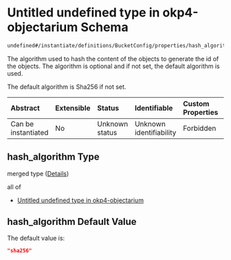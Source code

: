 # Untitled undefined type in okp4-objectarium Schema

```txt
undefined#/instantiate/definitions/BucketConfig/properties/hash_algorithm
```

The algorithm used to hash the content of the objects to generate the id of the objects. The algorithm is optional and if not set, the default algorithm is used.

The default algorithm is Sha256 if not set.

| Abstract            | Extensible | Status         | Identifiable            | Custom Properties | Additional Properties | Access Restrictions | Defined In                                                                     |
| :------------------ | :--------- | :------------- | :---------------------- | :---------------- | :-------------------- | :------------------ | :----------------------------------------------------------------------------- |
| Can be instantiated | No         | Unknown status | Unknown identifiability | Forbidden         | Allowed               | none                | [okp4-objectarium.json\*](schema/okp4-objectarium.json "open original schema") |

## hash\_algorithm Type

merged type ([Details](okp4-objectarium-instantiatemsg-definitions-bucketconfig-properties-hash_algorithm.md))

all of

*   [Untitled undefined type in okp4-objectarium](okp4-objectarium-instantiatemsg-definitions-bucketconfig-properties-hash_algorithm-allof-0.md "check type definition")

## hash\_algorithm Default Value

The default value is:

```json
"sha256"
```
